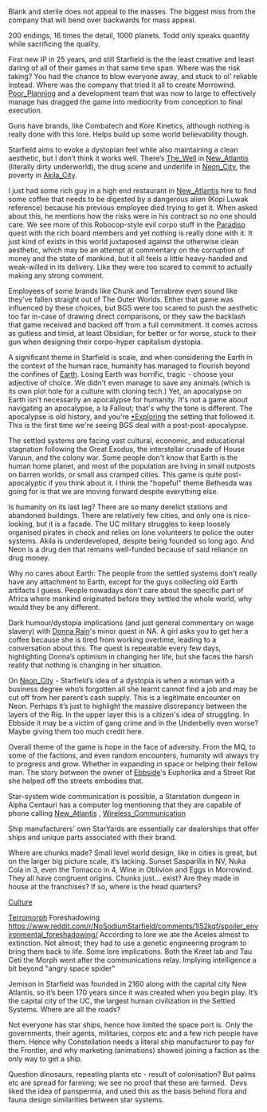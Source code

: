 Blank and sterile does not appeal to the masses. The biggest miss from the company that will bend over backwards for mass appeal.

200 endings, 16 times the detail, 1000 planets. Todd only speaks quantity while sacrificing the quality.

First new IP in 25 years, and still Starfield is the the least creative and least daring of all of their games in that same time span. Where was the risk taking? You had the chance to blow everyone away, and stuck to ol' reliable instead. Where was the company that tried it all to create Morrowind. [Poor_Planning](Poor_Planning.md) and a development team that was now to large to effectively manage has dragged the game into mediocrity from conception to final execution.

Guns have brands, like Combatech and Kore Kinetics, although nothing is really done with this lore. Helps build up some world believability though.

Starfield aims to evoke a dystopian feel while also maintaining a clean aesthetic, but I don’t think it works well. There’s [The_Well](The_Well.md) in [New_Atlantis](New_Atlantis.md) (literally dirty underworld), the drug scene and underlife in [Neon_City](Neon_City.md), the poverty in [Akila_City](Akila_City.md). 

I just had some rich guy in a high end restaurant in [New_Atlantis](New_Atlantis.md) hire to find some coffee that needs to be digested by a dangerous alien (Kopi Luwak reference) because his previous employee died trying to get it. 
When asked about this, he mentions how the risks were in his contract so no one should care. We see more of this Robocop-style evil corpo stuff in the [Paradiso](Paradiso.md) quest with the rich board members and yet nothing is really done with it. 
	It just kind of exists in this world juxtaposed against the otherwise clean aesthetic, which may be an attempt at commentary on the corruption of money and the state of mankind, but it all feels a little heavy-handed and weak-willed in its delivery. Like they were too scared to commit to actually making any strong comment. 

Employees of some brands like Chunk and Terrabrew even sound like they’ve fallen straight out of The Outer Worlds. Either that game was influenced by these choices, but BGS were too scared to push the aesthetic too far in-case of drawing direct comparisons, or they saw the backlash that game received and backed off from a full commitment. It comes across as gutless and timid, at least Obsidian, for better or for worse, stuck to their gun when designing their corpo-hyper capitalism dystopia.

A significant theme in Starfield is scale, and when considering the Earth in the context of the human race, humanity has managed to flourish beyond the confines of [Earth](Planets.md). Losing Earth was horrific, tragic - choose your adjective of choice. We didn't even manage to save any animals (which is its own plot hole for a culture with cloning tech.)
	Yet, an apocalypse on Earth isn't necessarily an apocalypse for humanity. It's not a game about navigating an apocalypse, a la Fallout; that's why the tone is different. The apocalypse is old history, and you're [•Exploring](•Exploring.md) the setting that followed it. This is the first time we're seeing BGS deal with a post-post-apocalypse.

The settled systems are facing vast cultural, economic, and educational stagnation following the Great Exodus, the interstellar crusade of House Varuun, and the colony war. Some people don't know that Earth is the human home planet, and most of the population are living in small outposts on barren worlds, or small ass cramped cities. This game is quite post-apocalyptic if you think about it. I think the "hopeful" theme Bethesda was going for is that we are moving forward despite everything else.

Is humanity on its last leg? There are so many derelict stations and abandoned buildings. There are relatively few cities, and only one is nice-looking, but it is a facade. The UC military struggles to keep loosely organised pirates in check and relies on lone volunteers to police the outer systems. Akila is underdeveloped, despite being founded so long ago. And Neon is a drug den that remains well-funded because of said reliance on drug money.

Why no cares about Earth: The people from the settled systems don't really have any attachment to Earth, except for the guys collecting old Earth artifacts I guess. People nowadays don't care about the specific part of Africa where mankind originated before they settled the whole world, why would they be any different.

Dark humour/dystopia implications (and just general commentary on wage slavery) with [Donna Rain](https://starfield.fandom.com/wiki/Donna_Rain)'s minor quest in NA. A girl asks you to get her a coffee because she is tired from working overtime, leading to a conversation about this. The quest is repeatable every few days, highlighting Donna’s optimism in changing her life, but she faces the harsh reality that nothing is changing in her situation. 

On [Neon_City](Neon_City.md) - Starfield’s idea of a dystopia is when a woman with a business degree who’s forgotten all she learnt cannot find a job and may be cut off from her parent’s cash supply. This is a legitimate encounter on Neon. Perhaps it’s just to highlight the massive discrepancy between the layers of the Rig. In the upper layer this is a citizen's idea of struggling. In Ebbside it may be a victim of gang crime and in the Underbelly even worse? Maybe giving them too much credit here.

Overall theme of the game is hope in the face of adversity. From the MQ, to some of the factions, and even random encounters, humanity will always try to progress and grow. Whether in expanding in space or helping their fellow man. The story between the owner of [Ebbside](Ebbside.md)'s Euphorika and a Street Rat she helped off the streets embodies that.

Star-system wide communication is possible, a Starstation dungeon in Alpha Centauri has a computer log mentioning that they are capable of phone calling [New_Atlantis](New_Atlantis.md) , [Wireless_Communication](Wireless_Communication.md)

Ship manufacturers' own StarYards are essentially car dealerships that offer ships and unique parts associated with their brand.

Where are chunks made? Small level world design, like in cities is great, but on the larger big picture scale, it’s lacking.
Sunset Sasparilla in NV, Nuka Cola in 3, even the Tomacco in 4, Wine in Oblivion and Eggs in Morrowind. They all have congruent origins. Chunks just… exist? Are they made in house at the franchises? If so, where is the head quarters?

[Culture](Culture.md)

[Terromorph](Terromorph.md) Foreshadowing
https://www.reddit.com/r/NoSodiumStarfield/comments/1l52kqf/spoiler_environmental_foreshadowing/
According to lore we ate the Aceles almost to extinction. 
	Not almost; they had to use a genetic engineering program to bring them back to life.
Some lore implications. Both the Kreet lab and Tau Ceti the Morph went after the communications relay. Implying intelligence a bit beyond "angry space spider"

Jemison in Starfield was founded in 2160 along with the capital city New Atlantis, so it’s been 170 years since it was created when you begin play.
It’s the capital city of the UC, the largest human civilization in the Settled Systems.
Where are all the roads?

Not everyone has star ships, hence how limited the space port is. Only the governments, their agents, militaries, corpos etc and a few rich people have them. Hence why Constellation needs a literal ship manufacturer to pay for the Frontier, and why marketing (animations) showed joining a faction as the only way to get a ship.

Question dinosaurs, repeating plants etc - result of colonisation? But palms etc are spread for farming; we see no proof that these are farmed. 
	Devs liked the idea of panspermia, and used this as the basis behind flora and fauna design similarities between star systems.

